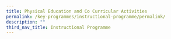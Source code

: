 ```yaml
---
title: Physical Education and Co Curricular Activities
permalink: /key-programmes/instructional-programme/permalink/
description: ""
third_nav_title: Instructional Programme
---
```

